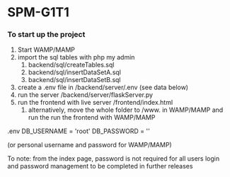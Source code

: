 # SPM-G1T1
 

### To start up the project 
1. Start WAMP/MAMP
2. import the sql tables with php my admin
    1. backend/sql/createTables.sql
    2. backend/sql/insertDataSetA.sql
    3. backend/sql/insertDataSetB.sql
3. create a .env file in /backend/server/.env (see data below)
4. run the server /backend/server/flaskServer.py
5. run the frontend with live server /frontend/index.html
    1. alternatively, move the whole folder to /www. in WAMP/MAMP and run the run the frontend with WAMP/MAMP 

.env
DB_USERNAME = 'root'
DB_PASSWORD = ''

(or personal username and password for WAMP/MAMP)


To note:
from the index page, password is not required for all users
login and password management to be completed in further releases